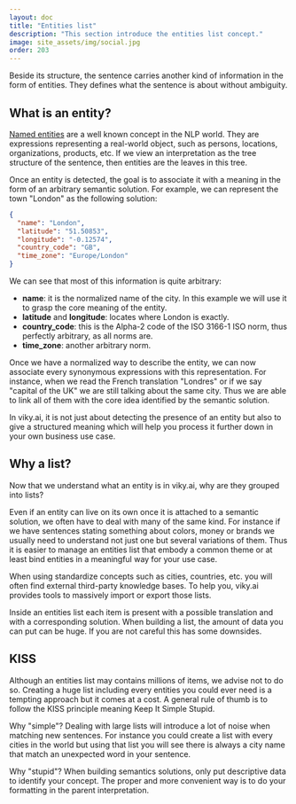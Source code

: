```yaml
---
layout: doc
title: "Entities list"
description: "This section introduce the entities list concept."
image: site_assets/img/social.jpg
order: 203
---
```


Beside its structure, the sentence carries another kind of information in the form of entities. They defines what the sentence is about without ambiguity.


## What is an entity?

[Named entities](https://en.wikipedia.org/wiki/Named_entity) are a well known concept in the NLP world. They are expressions representing a real-world object, such as persons, locations, organizations, products, etc. If we view an interpretation as the tree structure of the sentence, then entities are the leaves in this tree.

Once an entity is detected, the goal is to associate it with a meaning in the form of an arbitrary semantic solution. For example, we can represent the town "London" as the following solution:

```json
{
  "name": "London",
  "latitude": "51.50853",
  "longitude": "-0.12574",
  "country_code": "GB",
  "time_zone": "Europe/London"
}
```

We can see that most of this information is quite arbitrary:

* **name**: it is the normalized name of the city. In this example we will use it to grasp the core meaning of the entity.
* **latitude** and **longitude**: locates where London is exactly.
* **country_code**: this is the Alpha-2 code of the ISO 3166-1 ISO norm, thus perfectly arbitrary, as all norms are.
* **time_zone**: another arbitrary norm.

Once we have a normalized way to describe the entity, we can now associate every synonymous expressions with this representation. For instance, when we read the French translation "Londres" or if we say "capital of the UK" we are still talking about the same city. Thus we are able to link all of them with the core idea identified by the semantic solution.

In viky.ai, it is not just about detecting the presence of an entity but also to give a structured meaning which will help you process it further down in your own business use case.


## Why a list?

Now that we understand what an entity is in viky.ai, why are they grouped into lists?

Even if an entity can live on its own once it is attached to a semantic solution, we often have to deal with many of the same kind. For instance if we have sentences stating something about colors, money or brands we usually need to understand not just one but several variations of them. Thus it is easier to manage an entities list that embody a common theme or at least bind entities in a meaningful way for your use case.

When using standardize concepts such as cities, countries, etc. you will often find external third-party knowledge bases. To help you, viky.ai provides tools to massively import or export those lists.

Inside an entities list each item is present with a possible translation and with a corresponding solution. When building a list, the amount of data you can put can be huge. If you are not careful this has some downsides.


## KISS

Although an entities list may contains millions of items, we advise not to do so. Creating a huge list including every entities you could ever need is a tempting approach but it comes at a cost. A general rule of thumb is to follow the KISS principle meaning Keep It Simple Stupid.

Why "simple"? Dealing with large lists will introduce a lot of noise when matching new sentences. For instance you could create a list with every cities in the world but using that list you will see there is always a city name that match an unexpected word in your sentence.

Why "stupid"? When building semantics solutions, only put descriptive data to identify your concept. The proper and more convenient way is to do your formatting in the parent interpretation.
